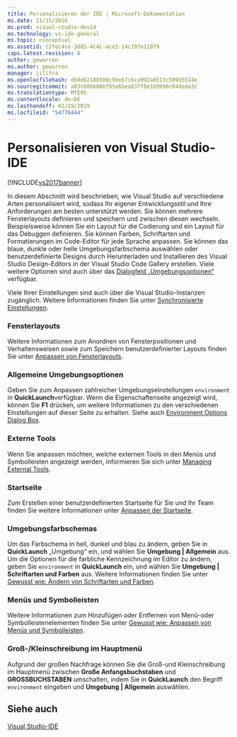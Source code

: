 ```yaml
---
title: Personalisieren der IDE | Microsoft-Dokumentation
ms.date: 11/15/2016
ms.prod: visual-studio-dev14
ms.technology: vs-ide-general
ms.topic: conceptual
ms.assetid: c2fec4ce-3885-4c4c-ace2-14c197e11079
caps.latest.revision: 8
author: gewarren
ms.author: gewarren
manager: jillfra
ms.openlocfilehash: dbdeb2188580c9be67cbca992a8513c509d5514e
ms.sourcegitcommit: a83c60bb00bf95e6bea037f0e1b9696c64deda3c
ms.translationtype: MTE95
ms.contentlocale: de-DE
ms.lasthandoff: 02/19/2019
ms.locfileid: "54778444"
---
```

# <a name="personalizing-the-visual-studio-ide"></a>Personalisieren von Visual Studio-IDE
[!INCLUDE[vs2017banner](../includes/vs2017banner.md)]

In diesem Abschnitt wird beschrieben, wie Visual Studio auf verschiedene Arten personalisiert wird, sodass Ihr eigener Entwicklungsstil und Ihre Anforderungen am besten unterstützt werden. Sie können mehrere Fensterlayouts definieren und speichern und zwischen diesen wechseln. Beispielsweise können Sie ein Layout für die Codierung und ein Layout für das Debuggen definieren. Sie können Farben, Schriftarten und Formatierungen im Code-Editor für jede Sprache anpassen. Sie können das blaue, dunkle oder helle Umgebungsfarbschema auswählen oder benutzerdefinierte Designs durch Herunterladen und Installieren des Visual Studio Design-Editors in der Visual Studio Code Gallery erstellen. Viele weitere Optionen sind auch über das [Dialogfeld „Umgebungsoptionen“](../ide/reference/environment-options-dialog-box.md) verfügbar.

 Viele Ihrer Einstellungen sind auch über die Visual Studio-Instanzen zugänglich. Weitere Informationen finden Sie unter [Synchronisierte Einstellungen](../ide/synchronized-settings-in-visual-studio.md).

### <a name="window-layouts"></a>Fensterlayouts
 Weitere Informationen zum Anordnen von Fensterpositionen und Verhaltensweisen sowie zum Speichern benutzerdefinierter Layouts finden Sie unter [ Anpassen von Fensterlayouts](../ide/customizing-window-layouts-in-visual-studio.md).

### <a name="general-environment-options"></a>Allgemeine Umgebungsoptionen
 Geben Sie zum Anpassen zahlreicher Umgebungseinstellungen `environment` in **QuickLaunch**verfügbar. Wenn die Eigenschaftenseite angezeigt wird, können Sie  **F1** drücken, um weitere Informationen zu den verschiedenen Einstellungen auf dieser Seite zu erhalten. Siehe auch [Environment Options Dialog Box](../ide/reference/environment-options-dialog-box.md).

### <a name="external-tools"></a>Externe Tools
 Wenn Sie anpassen möchten, welche externen Tools in den Menüs und Symbolleisten angezeigt werden, informieren Sie sich unter [Managing External Tools](../ide/managing-external-tools.md).

### <a name="start-page"></a>Startseite
 Zum Erstellen einer benutzerdefinierten Startseite für Sie und Ihr Team finden Sie weitere Informationen unter [Anpassen der Startseite](../ide/customizing-the-start-page-for-visual-studio.md).

### <a name="environment-color-themes"></a>Umgebungsfarbschemas
 Um das Farbschema in hell, dunkel und blau zu ändern, geben Sie in **QuickLaunch** „Umgebung“ ein, und wählen Sie **Umgebung &#124; Allgemein** aus. Um die Optionen für die farbliche Kennzeichnung im Editor zu ändern, geben Sie `environment` in **QuickLaunch** ein, und wählen Sie **Umgebung &#124; Schriftarten und Farben** aus. Weitere Informationen finden Sie unter [Gewusst wie: Ändern von Schriftarten und Farben](../ide/how-to-change-fonts-and-colors-in-visual-studio.md).

### <a name="menus-and-toolbars"></a>Menüs und Symbolleisten
 Weitere Informationen zum Hinzufügen oder Entfernen von Menü-oder Symbolleistenelementen finden Sie unter [Gewusst wie: Anpassen von Menüs und Symbolleisten](../ide/how-to-customize-menus-and-toolbars-in-visual-studio.md).

### <a name="main-menu-casing"></a>Groß-/Kleinschreibung im Hauptmenü
 Aufgrund der großen Nachfrage können Sie die Groß-und Kleinschreibung im Hauptmenü zwischen **Große Anfangsbuchstaben** und **GROSSBUCHSTABEN** umschalten, indem Sie in **QuickLaunch** den Begriff `environment` eingeben und **Umgebung &#124; Allgemein** auswählen.

## <a name="see-also"></a>Siehe auch
 [Visual Studio-IDE](../ide/visual-studio-ide.md)
